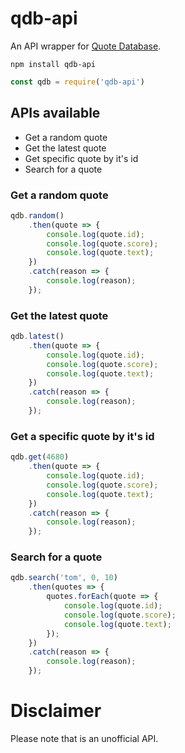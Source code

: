 # qdb-api

An API wrapper for [Quote Database](http://bash.org/).

`npm install qdb-api`

```Javascript
const qdb = require('qdb-api')
```

## APIs available

* Get a random quote
* Get the latest quote
* Get specific quote by it's id
* Search for a quote

### Get a random quote

```Javascript
qdb.random()
	.then(quote => {
		console.log(quote.id);
		console.log(quote.score);
		console.log(quote.text);
	})
	.catch(reason => {
		console.log(reason);
	});
```

### Get the latest quote

```Javascript
qdb.latest()
	.then(quote => {
		console.log(quote.id);
		console.log(quote.score);
		console.log(quote.text);
	})
	.catch(reason => {
		console.log(reason);
	});
```

### Get a specific quote by it's id

```Javascript
qdb.get(4680)
	.then(quote => {
		console.log(quote.id);
		console.log(quote.score);
		console.log(quote.text);
	})
	.catch(reason => {
		console.log(reason);
	});
```

### Search for a quote

```Javascript
qdb.search('tom', 0, 10)
	.then(quotes => {
		quotes.forEach(quote => {
			console.log(quote.id);
			console.log(quote.score);
			console.log(quote.text);
		});
	})
	.catch(reason => {
		console.log(reason);
	});
```

# Disclaimer

Please note that is an unofficial API.
